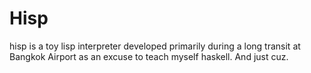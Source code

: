# Hisp

hisp is a toy lisp interpreter developed primarily during a long transit at Bangkok Airport as an excuse to teach myself haskell. And just cuz.




